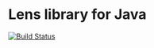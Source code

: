 # Lens library for Java

[![Build Status](https://travis-ci.org/hamnis/lens.java.svg?branch=master)](https://travis-ci.org/hamnis/lens.java)
